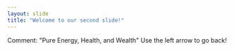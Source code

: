 ```yaml
---
layout: slide
title: "Welcome to our second slide!"
---
```

Comment: "Pure Energy, Health, and Wealth"
Use the left arrow to go back!
